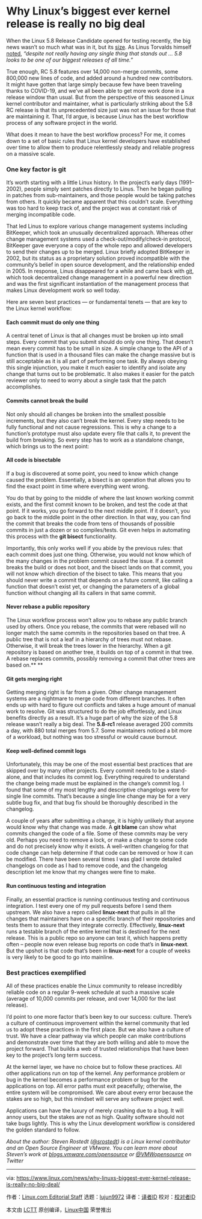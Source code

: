 [#]: collector: (lujun9972)
[#]: translator: ( )
[#]: reviewer: ( )
[#]: publisher: ( )
[#]: url: ( )
[#]: subject: (Why Linux’s biggest ever kernel release is really no big deal)
[#]: via: (https://www.linux.com/news/why-linuxs-biggest-ever-kernel-release-is-really-no-big-deal/)
[#]: author: (Linux.com Editorial Staff https://www.linux.com/author/linuxdotcom/)

Why Linux’s biggest ever kernel release is really no big deal
======

When the Linux 5.8 Release Candidate opened for testing recently, the big news wasn’t so much what was in it, but its [size][1]. As Linus Torvalds himself [noted][2], _“despite not really having_ _any single thing that stands out … 5.8 looks to be one of our biggest releases of all time.”_

True enough, RC 5.8 features over 14,000 non-merge commits, some 800,000 new lines of code, and added around a hundred new contributors. It might have gotten that large simply because few have been traveling thanks to COVID-19, and we’ve all been able to get more work done in a release window than usual. But from the perspective of this seasoned Linux kernel contributor and maintainer, what is particularly striking about the 5.8 RC release is that its unprecedented size just was not an issue for those that are maintaining it. That, I’d argue, is because Linux has the best workflow process of any software project in the world.

What does it mean to have the best workflow process? For me, it comes down to a set of basic rules that Linux kernel developers have established over time to allow them to produce relentlessly steady and reliable progress on a massive scale.

### One key factor is git

It’s worth starting with a little Linux history. In the project’s early days (1991–2002), people simply sent patches directly to Linus. Then he began pulling in patches from sub-maintainers, and those people would be taking patches from others. It quickly became apparent that this couldn’t scale. Everything was too hard to keep track of, and the project was at constant risk of merging incompatible code.

That led Linus to explore various change management systems including BitKeeper, which took an unusually decentralized approach. Whereas other change management systems used a check-out/modify/check-in protocol, BitKeeper gave everyone a copy of the whole repo and allowed developers to send their changes up to be merged. Linux briefly adopted BitKeeper in 2002, but its status as a proprietary solution proved incompatible with the community’s belief in open source development, and the relationship ended in 2005. In response, Linus disappeared for a while and came back with [git][3], which took decentralized change management in a powerful new direction and was the first significant instantiation of the management process that makes Linux development work so well today.

Here are seven best practices — or fundamental tenets — that are key to the Linux kernel workflow:

#### Each commit must do only one thing

A central tenet of Linux is that all changes must be broken up into small steps. Every commit that you submit should do only one thing. That doesn’t mean every commit has to be small in size. A simple change to the API of a function that is used in a thousand files can make the change massive but is still acceptable as it is all part of performing one task. By always obeying this single injunction, you make it much easier to identify and isolate any change that turns out to be problematic. It also makes it easier for the patch reviewer only to need to worry about a single task that the patch accomplishes. 

#### Commits cannot break the build

Not only should all changes be broken into the smallest possible increments, but they also can’t break the kernel. Every step needs to be fully functional and not cause regressions. This is why a change to a function’s prototype must also update every file that calls it, to prevent the build from breaking. So every step has to work as a standalone change, which brings us to the next point:

#### All code is bisectable

If a bug is discovered at some point, you need to know which change caused the problem. Essentially, a bisect is an operation that allows you to find the exact point in time where everything went wrong.

You do that by going to the middle of where the last known working commit exists, and the first commit known to be broken, and test the code at that point. If it works, you go forward to the next middle point. If it doesn’t, you go back to the middle point in the other direction. In that way, you can find the commit that breaks the code from tens of thousands of possible commits in just a dozen or so compiles/tests. Git even helps in automating this process with the **git bisect** functionality. 

Importantly, this only works well if you abide by the previous rules: that each commit does just one thing. Otherwise, you would not know which of the many changes in the problem commit caused the issue. If a commit breaks the build or does not boot, and the bisect lands on that commit, you will not know which direction of the bisect to take. This means that you should never write a commit that depends on a future commit, like calling a function that doesn’t exist yet, or changing the parameters of a global function without changing all its callers in that same commit.

#### Never rebase a public repository

The Linux workflow process won’t allow you to rebase any public branch used by others. Once you rebase, the commits that were rebased will no longer match the same commits in the repositories based on that tree. A public tree that is not a leaf in a hierarchy of trees must not rebase. Otherwise, it will break the trees lower in the hierarchy. When a git repository is based on another tree, it builds on top of a commit in that tree. A rebase replaces commits, possibly removing a commit that other trees are based on.** **

#### Git gets merging right

Getting merging right is far from a given. Other change management systems are a nightmare to merge code from different branches. It often ends up with hard to figure out conflicts and takes a huge amount of manual work to resolve. Git was structured to do the job effortlessly, and Linux benefits directly as a result. It’s a huge part of why the size of the 5.8 release wasn’t really a big deal. The **5.8-rc1** release averaged 200 commits a day, with 880 total merges from 5.7. Some maintainers noticed a bit more of a workload, but nothing was too stressful or would cause burnout.

#### Keep well-defined commit logs

Unfortunately, this may be one of the most essential best practices that are skipped over by many other projects. Every commit needs to be a stand-alone, and that includes its commit log. Everything required to understand the change being made must be explained in the change’s commit log. I found that some of my most lengthy and descriptive changelogs were for single line commits. That’s because a single line change may be for a very subtle bug fix, and that bug fix should be thoroughly described in the changelog.

A couple of years after submitting a change, it is highly unlikely that anyone would know why that change was made. A **git blame** can show what commits changed the code of a file. Some of these commits may be very old. Perhaps you need to remove a lock, or make a change to some code and do not precisely know why it exists. A well-written changelog for that code change can help determine if that code can be removed or how it can be modified. There have been several times I was glad I wrote detailed changelogs on code as I had to remove code, and the changelog description let me know that my changes were fine to make. 

#### Run continuous testing and integration

Finally, an essential practice is running continuous testing and continuous integration. I test every one of my pull requests before I send them upstream. We also have a repro called **linux-next** that pulls in all the changes that maintainers have on a specific branch of their repositories and tests them to assure that they integrate correctly. Effectively, **linux-next** runs a testable branch of the entire kernel that is destined for the next release. This is a public repo so anyone can test it, which happens pretty often – people now even release bug reports on code that’s in **linux-next**. But the upshot is that code that’s been in **linux-next** for a couple of weeks is very likely to be good to go into mainline.

### Best practices exemplified

All of these practices enable the Linux community to release incredibly reliable code on a regular 9-week schedule at such a massive scale (average of 10,000 commits per release, and over 14,000 for the last release).  

I’d point to one more factor that’s been key to our success: culture. There’s a culture of continuous improvement within the kernel community that led us to adopt these practices in the first place. But we also have a culture of trust. We have a clear pathway via which people can make contributions and demonstrate over time that they are both willing and able to move the project forward. That builds a web of trusted relationships that have been key to the project’s long term success.

At the kernel layer, we have no choice but to follow these practices. All other applications run on top of the kernel. Any performance problem or bug in the kernel becomes a performance problem or bug for the applications on top. All error paths must exit peacefully; otherwise, the entire system will be compromised. We care about every error because the stakes are so high, but this mindset will serve any software project well.

Applications can have the luxury of merely crashing due to a bug. It will annoy users, but the stakes are not as high. Quality software should not take bugs lightly. This is why the Linux development workflow is considered the golden standard to follow.

_About the author: Steven Rostedt ([@srostedt][4]) is a Linux kernel contributor and an Open Source Engineer at VMware. You can learn more about Steven’s work at [blogs.vmware.com/opensource][5] or [@VMWopensource][6] on Twitter_

--------------------------------------------------------------------------------

via: https://www.linux.com/news/why-linuxs-biggest-ever-kernel-release-is-really-no-big-deal/

作者：[Linux.com Editorial Staff][a]
选题：[lujun9972][b]
译者：[译者ID](https://github.com/译者ID)
校对：[校对者ID](https://github.com/校对者ID)

本文由 [LCTT](https://github.com/LCTT/TranslateProject) 原创编译，[Linux中国](https://linux.cn/) 荣誉推出

[a]: https://www.linux.com/author/linuxdotcom/
[b]: https://github.com/lujun9972
[1]: https://9to5linux.com/linus-torvalds-kicks-off-development-of-linux-kernel-5-8-as-biggest-release-of-all-time
[2]: https://lore.kernel.org/lkml/CAHk-=whfuea587g8rh2DeLFFGYxiVuh-bzq22osJwz3q4SOfmA@mail.gmail.com/
[3]: https://git.kernel.org/pub/scm/git/git.git/
[4]: https://twitter.com/srostedt
[5]: https://blogs.vmware.com/opensource
[6]: https://twitter.com/vmwopensource
